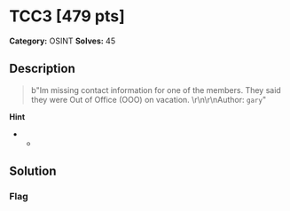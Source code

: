 # TCC3 [479 pts]

**Category:** OSINT
**Solves:** 45

## Description
>b"Im missing contact information for one of the members. They said they were Out of Office (OOO) on vacation. \r\n\r\nAuthor: `gary`"

**Hint**
* -

## Solution

### Flag

